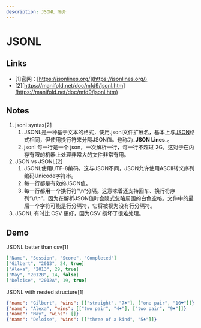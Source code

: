 ```yaml
---
description: JSONL 简介
---
```


# JSONL

## Links

* \[1]官网：[https://jsonlines.org/](https://jsonlines.org/)
* \[2][https://manifold.net/doc/mfd9/jsonl.htm](https://manifold.net/doc/mfd9/jsonl.htm)

## Notes

1. jsonl syntax\[2]
   1. JSONL是一种基于文本的格式，使用.jsonl文件扩展名，基本上与[JSON](https://manifold.net/doc/mfd9/json.htm)格式相同，但使用换行符来分隔JSON值。也称为_**JSON Lines**_。
   2. jsonl 每一行是一个 json，一次解析一行，每一行不超过 2G，这对于在内存有限的机器上处理非常大的文件非常有用。
2. JSON vs  JSONL\[2]
   1. JSONL使用UTF-8编码。这与JSON不同，JSON允许使用ASCII转义序列编码Unicode字符串。
   2. 每一行都是有效的JSON值。
   3. 每一行都用一个换行符"\n“分隔。这意味着还支持回车、换行符序列“\r\n”，因为在解析JSON值时会隐式忽略周围的白色空格。文件中的最后一个字符可能是行分隔符，它将被视为没有行分隔符。
3. JSONL 有时比 CSV 更好，因为CSV 损坏了很难处理。

## Demo

JSONL better than csv\[1]

```json
["Name", "Session", "Score", "Completed"]
["Gilbert", "2013", 24, true]
["Alexa", "2013", 29, true]
["May", "2012B", 14, false]
["Deloise", "2012A", 19, true] 
```

JSONL with nested structure\[1]

```json
{"name": "Gilbert", "wins": [["straight", "7♣"], ["one pair", "10♥"]]}
{"name": "Alexa", "wins": [["two pair", "4♠"], ["two pair", "9♠"]]}
{"name": "May", "wins": []}
{"name": "Deloise", "wins": [["three of a kind", "5♣"]]}
```

